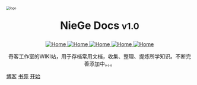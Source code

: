 <!-- _coverpage.md -->

<div style=""><img src="https://cdn.jsdelivr.net/gh/love2wind/cloudimg/img/d69b0c261182a4880f5209c5c2fe7362.png" alt="logo" style="zoom:60%;margin:20px auto;algin:center;display:block;" /></div>
<!--<h1 style="text-align:center;margin:25px auto;display: block;">NieGe Docs</h1>-->

<h1 style="text-align:center;margin:25px auto;display: block;">NieGe Docs <small>v1.0</small></h1>

<div style="text-align:center;">
	<a href='https://love2wind.cn/'>
		<img src="https://img.shields.io/badge/Copyright-love2wind-blueviolet?style=flat" referrerpolicy="no-referrer" alt="Home">
	</a> 
	<a href='https://docsify.js.org/'>
		<img src="https://img.shields.io/badge/build-docsify-blue?style=flat" referrerpolicy="no-referrer" alt="Home">
	</a> 
	<a href='https://github.com/'>
		<img src="https://img.shields.io/badge/Power-Github-success?style=flat" referrerpolicy="no-referrer" alt="Home">
	</a> 
	<a href='https://vercel.com/'>
		<img src="https://img.shields.io/badge/Release-Vercel-9cf?style=flat" referrerpolicy="no-referrer" alt="Home">
	</a> 
	<a href='https://docsify.js.org/#/zh-cn/themes/'>
		<img src="https://img.shields.io/badge/Theme-Vue&Dark-orange?style=flat" referrerpolicy="no-referrer" alt="Home">
	</a>
</div>

<p class="warn" style="text-align:center;">奇客工作室的WIKI站，用于存档常用文档，收集、整理、提炼所学知识。不断完善添加中。。。</p>



[博客](https://qiki.asia)
[书苑](https://qiki.asia)
[开始](/?id=🎉关于本站)

